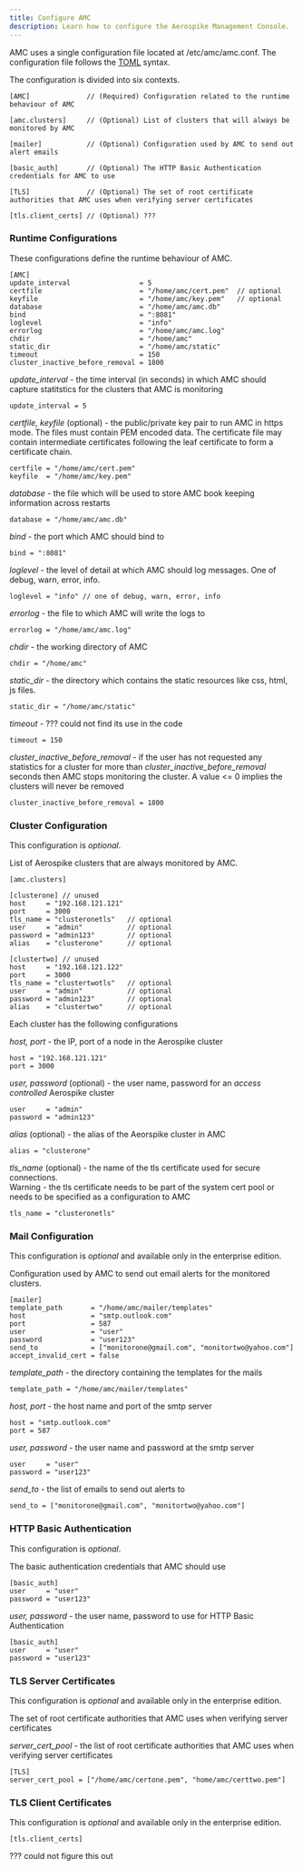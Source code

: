 ```yaml
---
title: Configure AMC
description: Learn how to configure the Aerospike Management Console.
---
```


AMC uses a single configuration file located at /etc/amc/amc.conf.
The configuration file follows the  [TOML](https://github.com/toml-lang/toml) syntax.

The configuration is divided into six contexts. 
```
[AMC]              // (Required) Configuration related to the runtime behaviour of AMC

[amc.clusters]     // (Optional) List of clusters that will always be monitored by AMC

[mailer]           // (Optional) Configuration used by AMC to send out alert emails

[basic_auth]       // (Optional) The HTTP Basic Authentication credentials for AMC to use

[TLS]              // (Optional) The set of root certificate authorities that AMC uses when verifying server certificates

[tls.client_certs] // (Optional) ???
```

### Runtime Configurations 
These configurations define the runtime behaviour of AMC.
```
[AMC]
update_interval                 = 5
certfile                        = "/home/amc/cert.pem"  // optional
keyfile                         = "/home/amc/key.pem"   // optional 
database                        = "/home/amc/amc.db"
bind                            = ":8081"
loglevel                        = "info"
errorlog                        = "/home/amc/amc.log"
chdir                           = "/home/amc"
static_dir                      = "/home/amc/static"
timeout                         = 150
cluster_inactive_before_removal = 1800
```

*update_interval* - the time interval (in seconds) in which AMC should capture statitstics for the clusters that AMC is monitoring
```
update_interval = 5
```

*certfile, keyfile* (optional)  - the public/private key pair to run AMC in https mode. The files must contain PEM encoded data. The certificate file may contain intermediate certificates following the leaf certificate to form a certificate chain.
```
certfile = "/home/amc/cert.pem"
keyfile  = "/home/amc/key.pem"
```

*database*  - the file which will be used to store AMC book keeping information across restarts
```
database = "/home/amc/amc.db"
```

*bind* - the port which AMC should bind to 
```
bind = ":8081"
```

*loglevel*  - the level of detail at which AMC should log messages. One of
  debug, warn, error, info.
```
loglevel = "info" // one of debug, warn, error, info
```

*errorlog* - the file to which AMC will write the logs to
```
errorlog = "/home/amc/amc.log"
```

*chdir* -  the working directory of AMC
```
chdir = "/home/amc"
```

*static_dir*  - the directory which contains the static resources like css, html, js files.
```
static_dir = "/home/amc/static"
```

*timeout*  - ??? could not find its use in the code
```
timeout = 150
```

*cluster_inactive_before_removal* - if the user has not requested any statistics for a cluster for more than  *cluster_inactive_before_removal* seconds  then AMC stops monitoring the cluster. A value <= 0 implies the clusters will  never be removed
```
cluster_inactive_before_removal = 1800
```

### Cluster Configuration 
This configuration is *optional*.

List of Aerospike clusters that are always monitored by AMC.
```
[amc.clusters]

[clusterone] // unused
host     = "192.168.121.121"         
port     = 3000
tls_name = "clusteronetls"   // optional
user     = "admin"           // optional
password = "admin123"        // optional 
alias    = "clusterone"      // optional

[clustertwo] // unused
host     = "192.168.121.122"
port     = 3000
tls_name = "clustertwotls"   // optional
user     = "admin"           // optional
password = "admin123"        // optional 
alias    = "clustertwo"      // optional
```

Each cluster has the following configurations

*host, port* - the IP, port of a node in the Aerospike cluster
```
host = "192.168.121.121"
port = 3000
```

*user, password* (optional) - the user name, password for an *access
controlled* Aerospike cluster
```
user     = "admin"
password = "admin123"
```

*alias* (optional) - the alias of the Aeorspike cluster in AMC
```
alias = "clusterone"
```

*tls_name* (optional) - the name of the tls certificate used for secure connections.  
Warning - the tls certificate needs to be part of the system cert pool or needs 
to be specified as a configuration to AMC
```
tls_name = "clusteronetls"
```

### Mail Configuration 
This configuration is *optional* and available only in the enterprise edition.

Configuration used by AMC to send out email alerts for the monitored clusters.

```
[mailer]
template_path       = "/home/amc/mailer/templates"
host                = "smtp.outlook.com"
port                = 587
user                = "user"
password            = "user123"
send_to             = ["monitorone@gmail.com", "monitortwo@yahoo.com"]
accept_invalid_cert = false
```


*template_path* - the directory containing the templates for the mails
```
template_path = "/home/amc/mailer/templates"
```

*host, port* - the host name and port of the smtp server
```
host = "smtp.outlook.com"
port = 587
```

*user, password* - the user name and password at the smtp server
```
user     = "user"
password = "user123"
```

*send_to* - the list of emails to send out alerts to
```
send_to = ["monitorone@gmail.com", "monitortwo@yahoo.com"]
```

### HTTP Basic Authentication
This configuration is *optional*.

The basic authentication credentials that AMC should use
```
[basic_auth]
user     = "user"
password = "user123"
```

*user, password* - the user name, password to use for HTTP Basic Authentication
```
[basic_auth]
user     = "user"
password = "user123"
```

### TLS Server Certificates 
This configuration is *optional* and available only in the enterprise edition.

The set of root certificate authorities that AMC uses when verifying server certificates

*server_cert_pool* - the list of root certificate authorities that AMC uses when verifying server certificates
```
[TLS]
server_cert_pool = ["/home/amc/certone.pem", "home/amc/certtwo.pem"]
```

### TLS Client Certificates
This configuration is *optional* and available only in the enterprise edition.
```
[tls.client_certs]
```
??? could not figure this out

